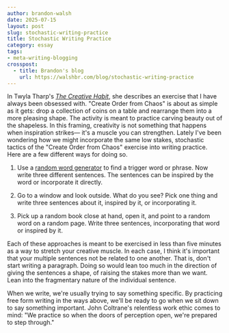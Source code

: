 ```yaml
---
author: brandon-walsh
date: 2025-07-15
layout: post
slug: stochastic-writing-practice
title: Stochastic Writing Practice
category: essay
tags:
- meta-writing-blogging
crosspost:
  - title: Brandon's blog
    url: https://walshbr.com/blog/stochastic-writing-practice
---
```

In Twyla Tharp's _[The Creative Habit](https://www.simonandschuster.com/books/The-Creative-Habit/Twyla-Tharp/9780743235273)_, she describes an exercise that I have always been obsessed with. "Create Order from Chaos" is about as simple as it gets: drop a collection of coins on a table and rearrange them into a more pleasing shape. The activity is meant to practice carving beauty out of the shapeless. In this framing, creativity is not something that happens when inspiration strikes— it's a muscle you can strengthen. Lately I've been wondering how we might incorporate the same low stakes, stochastic tactics of the "Create Order from Chaos" exercise into writing practice. Here are a few different ways for doing so.

1. Use a [random word generator](https://randomwordgenerator.com/) to find a trigger word or phrase. Now write three different sentences. The sentences can be inspired by the word or incorporate it directly.

2. Go to a window and look outside. What do you see? Pick one thing and write three sentences about it, inspired by it, or incorporating it. 

3. Pick up a random book close at hand, open it, and point to a random word on a random page. Write three sentences, incorporating that word or inspired by it. 

Each of these approaches is meant to be exercised in less than five minutes as a way to stretch your creative muscle. In each case, I think it's important that your multiple sentences not be related to one another. That is, don't start writing a paragraph. Doing so would lean too much in the direction of giving the sentences a shape, of raising the stakes more than we want. Lean into the fragmentary nature of the individual sentence. 

When we write, we're usually trying to say something specific. By practicing free form writing in the ways above, we'll be ready to go when we sit down to say something important. John Coltrane's relentless work ethic comes to mind: "We practice so when the doors of perception open, we're prepared to step through."


